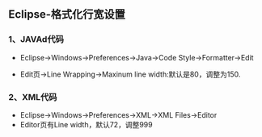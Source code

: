 ## Eclipse-格式化行宽设置

### 1、JAVAd代码

- Eclipse->Windows->Preferences->Java->Code Style->Formatter->Edit

- Edit页->Line Wrapping->Maxinum line width:默认是80，调整为150.

### 2、XML代码

- Eclipse->Windows->Preferences->XML->XML Files->Editor
- Editor页有Line width，默认72，调整999

